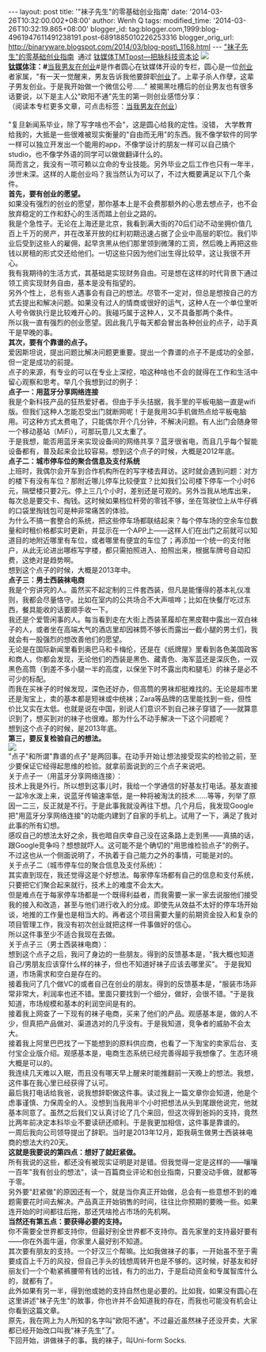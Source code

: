 --- layout: post title: '"袜子先生"的零基础创业指南' date:
'2014-03-26T10:32:00.002+08:00' author: Wenh Q tags: modified\_time:
'2014-03-26T10:32:19.865+08:00' blogger\_id:
tag:blogger.com,1999:blog-4961947611491238191.post-6891885010226253316
blogger\_orig\_url:
http://binaryware.blogspot.com/2014/03/blog-post\_1168.html ---
["袜子先生"的零基础创业指南](http://www.tmtpost.com/101143.html)  通过
[钛媒体TMTpost—把脉科技资本论](http://www.tmtpost.com/)
![](http://mmbiz.qpic.cn/mmbiz/KvtPv8KMwvVxenRzY2JpmwDQVPIgUqaIYQKkVw4LVj5AjjH00Tby6ZlqbwH58ANic2mb6hD1G63D0RckXv4sAHw/0)\
**[钛媒体](http://www.tmtpost.com/ "钛媒体")注：\#**[当我男友在创业](http://www.tmtpost.com/tag/be-a-startup "查看 当我男友在创业 中的全部文章")\#是作者圆心在钛媒体开设的专栏，圆心是一位[创业](http://www.tmtpost.com/tag/chuangye "查看 创业 中的全部文章")者家属，"有一天一觉醒来，男友告诉我他要辞职[创业](http://www.tmtpost.com/tag/chuangye "查看 创业 中的全部文章")了。上辈子杀人作孽，这辈子男友创业。于是我开始做一个微信公号......"
被揭黑吐槽后的创业男友也有很多话要说，以下是主人公"欧阳不通"先生的第一则创业感悟分享：\
（阅读本专栏更多文章，可点击标签：[当我男友在创业](http://www.tmtpost.com/tag/be-a-startup)）\
\
"复旦新闻系毕业，除了写字啥也不会"，这是圆心给我的定性。没错，
大学教育给我的，大抵是一些很难被现实衡量的"自由而无用"的东西。我不像学软件的同学一样可以独立开发出一个能用的app，不像学设计的朋友一样可以自己搞个studio，也不像学外语的同学可以做做翻译什么的。\
简而言之，我没有一项可赖以立命的专业技能。另外毕业之后工作也只有一年半，涉世未深。这样的人能创业吗？我当然认为可以了，不过大概要满足以下几个条件。\
**首先，要有创业的愿望。**\
如果没有强烈的创业的愿望，那你基本上是不会费那额外的心思去想点子，也不会放弃稳定的工作和舒心的生活而踏上创业之路的。\
我是个急性子。无论在上海还是北京，我看到满大街的70后们动不动坐拥价值几百上千万的房产，并在改革开放的红利初期迅速占据了企业中高层的职位。我们毕业后受到这些人的雇佣，起早贪黑从他们那里领到微薄的工资，然后晚上再把这些钱以房租的形式交还给他们。一切这些只因为他们出生得比较早，这让我很不开心。\
我有我期待的生活方式，其基础是实现财务自由。可是想在这样的时代背景下通过领工资实现财务自由，基本是没有指望的。\
另外个性上，总有些人遇事会有自己的想法。尽管不一定对，但总是想按自己的方式去提出和解决问题。如果没有过人的情商或很好的运气，这种人在一个单位里听人号令做执行是比较难开心的。我碰巧属于这种人，又不具备那两个条件。\
所以我一直有强烈的创业愿望。因此我几乎每天都会冒出各种创业的点子，动手真干是早晚的事。\
**其次，要有个靠谱的点子。**\
爱因斯坦说，提出问题比解决问题更重要。提出一个靠谱的点子不是成功的全部，但一定是成功的前提。\
点子的来源，有专业的可以在专业上深挖，咱这种啥也不会的就得在工作和生活中留心观察和思考。举几个我想到过的例子：\
**点子一：用蓝牙分享网络连接**\
我是个新科技产品的狂热爱好者。但由于手头拮据，我手里的平板电脑一直是wifi版。但我们这种人怎能忍受出门就断网呢！于是我用3G手机做热点给平板电脑用。可这种方式太费电了，只能偶尔开个几分钟，不解决问题。有人出门会随身带一个移动基站（MiFi），可那玩意儿又太重了。\
于是我想，能否用蓝牙来实现设备间的网络共享？蓝牙很省电，而且几乎每个智能设备都有，普及起来会比较容易。想到这个点子的时候，大概是2012年底。\
**点子二：城市停车位的聚合信息及支付系统**\
上班时，我偶尔会开车到合作机构所在的写字楼去拜访。这时就会遇到问题：对方的楼下有没有车位？那附近哪儿停车比较便宜？比如我们公司楼下停车一个小时6元，隔壁楼只要2元。停上三几个小时，差别还是可观的。另外当我从地库出来，每次总是要交卡、掏钱。这时候如果档位杆旁的零钱不够，坐在驾驶位上从牛仔裤的口袋里掏钱包可是种非常痛苦的体验。\
为什么不搞一套整合的系统，把这些停车场都联结起来？每个停车场的空余车位数量和时租价格都实时更新，并显示在一个APP上——这样人们在出门之前就可以知道目的地附近哪里有车位，或者哪里有便宜的车位了；再添加一个统一的支付账户，从此无论进出哪栋写字楼，都只需拍照进入、拍照出来，根据车牌号自动扣费，这绝对是趋势啊。\
想到这个点子的时候，大概是2013年中。\
**点子三：男士西装袜电商**\
我是个穷讲究的人。虽然买不起定制的三件套西装，但凡是能懂得的基本礼仪准则，我都会尽量恪守。比如在室内的公共场合不大声喧哗；比如在快餐厅吃过东西，餐具能收的话要顺手收一下。\
我还是个爱管闲事的人。每当看到走在大街上西装革履却在黑皮鞋中露出一双白袜子的人，或者坐在高端大气的酒店里却因袜筒不够长而露出一截小腿的男士们，我就会有一股强烈的想改善他们的愿望。\
无论是在国际新闻里看到奥巴马和卡梅伦，还是在《纸牌屋》里看到各色美国政客和商人，你都会发现，无论他们的西装是黑色、藏青色、海军蓝还是深灰色，一双黑色高筒（到差不多小腿一半的高度，以保坐下时不露出肉和腿毛）的袜子是必不可少的标配。\
而我在买袜子的时候发现，深色还好办，但高筒的男袜却挺难找的。无论是超市里还是淘宝上，卖的基本都是短袜或中统袜；Zara等品牌的店里能找到一些，但性价比又实在太低。也就是说在中国，别说人们意识不到自己袜子穿错了——就算意识到了，想买到对的袜子也很难。那为什么不动手解决一下这个问题呢？\
想到这个点子的时候，是2013年底。\
**第三，要反复检验自己的想法。**\
![](http://mmbiz.qpic.cn/mmbiz/KvtPv8KMwvXWs3O48HLKPX6pduoaiaq7Rfjh2pfjSjsrqMQY47ayI6FYCOY8nIEXftTibCVibMuPuxQn55NuGmjPw/0)\
"点子"和所谓"靠谱的点子"是两回事。在动手开始让想法接受现实的检验之前，至少要保证它经得起思维的检验。就拿前面说到的三个点子来说吧。\
关于点子一（用蓝牙分享网络连接）：\
技术上我是外行。所以想到这事儿时，我给一个学通信的好基友打电话。基友直接一盆冷水泼上来，说蓝牙传输速率低，是一种将被淘汰的技术……等等，列举了原因一二三，反正就是不行。于是此事我就没再往下想。几个月后，我发现Google把"用蓝牙分享网络连接"的功能内建到了自家的手机上。试用了一下，满足了我对此事的所有幻想。\
感叹自己的想法太好之余，我也暗自庆幸自己没在这条路上走到黑——真搞的话，跟Google竞争吗？想想就吓人。这可能不是个确切的"用思维检验点子"的例子。不过这也从一个侧面说明了，不执着于自己能力之外的事情，可能是对的。\
关于点子二（城市停车位的聚合信息及支付系统）：\
其实直到现在，我还觉得这是个好想法。每家停车场都有自己的信息和支付系统，只要把它们聚合起来就行，技术上的难度不会太大。\
但是难点在于每家停车场都是一个既得利益者，而我需要一家一家去说服他们接受我的接入和改造，甚至与他们进行收入的分成。即使先从效益不太好的停车场开始谈，地推的工作量也是相当大的。再者这个项目需要大量的前期资金投入和复杂的项目管理工作，我没有初次创业就把这样一件事做好的信心。\
所以这件事至少不适合我现在去做。\
关于点子三（男士西装袜电商）：\
想到这个点子之后，我问了身边的一些朋友。得到的反馈基本是，"我大概也知道自己/男朋友应该穿什么样的袜子，但也不知道好袜子应该去哪里买"。
于是我知道，市场需求和空白是存在的。\
接着我问了几个做VC的或者自己在创业的朋友。得到的反馈基本是，"服装市场非常非常大，利润率也还不错。里面只要找到一个细分，做好，会很不错。"于是我知道，市场规模和基本的利润空间是有的。\
接着我上网查了一下现有的袜子电商，买来了他们的产品。观感基本是，做的人不少，但真把产品做对、渠道选对的几乎没有。于是我知道，竞争者的威胁不会太大。\
接着我上阿里巴巴找了一下能想到的原料供应商，也看了一下淘宝的卖家后台、支付宝企业版介绍。观感基本是，电商生态系统已经完善得超乎我想像了。生态环境大概是可以的。\
我连续几天难以入眠，而且没有哪天早上醒来时能推翻前一天晚上的想法。我想，这件事在我心里已经获得了认可。\
最后我打电话给我爸，说我想辞职做这件事。读过我上一篇文章你会知道，他是个虑事谨慎、力保周全的人。没想到当我用半个小时把想法从头到尾跟他说完，他就基本同意了。虽然之后我们又认真讨论了几个来回，但这次得到爸妈的支持，竟然比两年前决定本科毕业不要读研还顺利。于是我更加相信，这件事是靠谱的。\
一周后我向公司领导提出了辞职。当时是2013年12月，距我萌生做男士西装袜电商的想法大约20天。\
**这就是我要说的第四点：想好了就赶紧做。**\
所有我说的这些，都还没有被现实证明是对是错。但我觉得一定是这样的——嚷嚷一百年"我有创业的想法"，读一百篇商业评论和创业指南，只要没动手做，就都等于零。\
另外要"赶紧做"的原因还有一个，就是当你真正开始做，总会有一些意想不到的难题需要花时间去解决。产品真正开始销售的时间，往往比你预期的要晚一些。如果连开始的时间都往后拖，那还凭啥抢占市场的先机啊。\
**当然还有第五点：要获得必要的支持。**\
你不需要全世界都支持你，但最好别全世界都不支持你。首先家里的支持最好要有——你在外面牛逼，你家里人最好别不知道。\
其次要有朋友的支持。一个好汉三个帮嘛。比如我做袜子的事，一开始虽不至于需要成百上千万的风投，但自己手头的钱想周转开也是不够的。这时候，好基友和好丽友们一个个勒紧裤腰带有钱的出钱，有力的出力，于是启动资金和专属智库什么的，就都有了。\
此外如果有另一半，得到他或她的支持自然也是必要的。比如我，如果没有圆心在这里讲述"袜子先生"的故事，你也许并不会知道我的存在，而我也可能没有机会让你看到这篇文章。\
原先，我在网上为人所知的名字叫"欧阳不通"。不过最近虽然袜子还没开卖，大家都已经开始改口叫我"袜子先生"了。\
下回开始，讲做袜子的事。我的袜子，叫Uni-form Socks.
